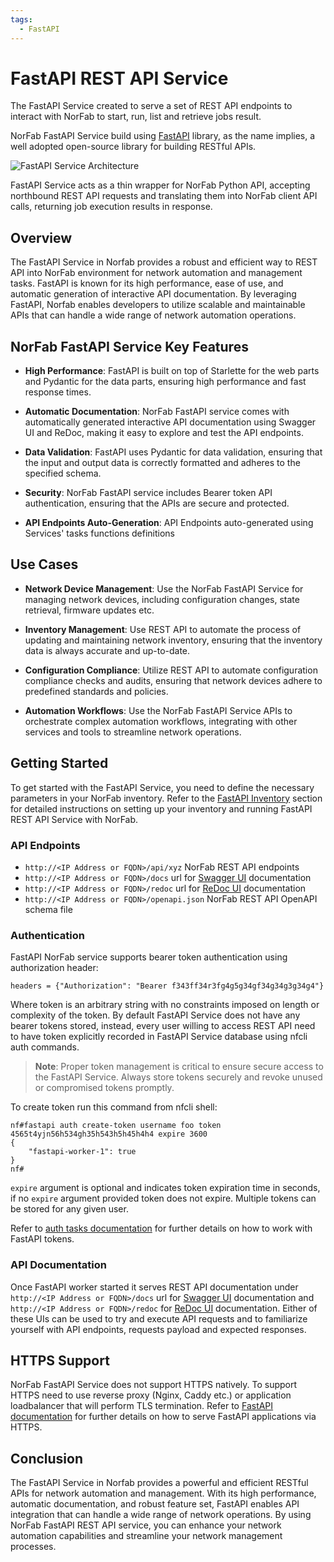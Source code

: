 ```yaml
---
tags:
  - FastAPI
---
```


# FastAPI REST API Service

The FastAPI Service created to serve a set of REST API endpoints to interact with NorFab to start, run, list and retrieve jobs result.

NorFab FastAPI Service build using [FastAPI](https://fastapi.tiangolo.com/) library, as the name implies, a well adopted open-source library for building RESTful APIs.

![FastAPI Service Architecture](../../images/FastAPI_Service.jpg)

FastAPI Service acts as a thin wrapper for NorFab Python API, accepting northbound REST API requests and translating them into NorFab client API calls, returning job execution results in response.

## Overview

The FastAPI Service in Norfab provides a robust and efficient way to REST API into NorFab environment for network automation and management tasks. FastAPI is known for its high performance, ease of use, and automatic generation of interactive API documentation. By leveraging FastAPI, Norfab enables developers to utilize scalable and maintainable APIs that can handle a wide range of network automation operations.

## NorFab FastAPI Service Key Features

- **High Performance**: FastAPI is built on top of Starlette for the web parts and Pydantic for the data parts, ensuring high performance and fast response times.

- **Automatic Documentation**: NorFab FastAPI service comes with automatically generated interactive API documentation using Swagger UI and ReDoc, making it easy to explore and test the API endpoints.

- **Data Validation**: FastAPI uses Pydantic for data validation, ensuring that the input and output data is correctly formatted and adheres to the specified schema.

- **Security**: NorFab FastAPI service includes Bearer token API authentication, ensuring that the APIs are secure and protected.

- **API Endpoints Auto-Generation**: API Endpoints auto-generated using Services' tasks functions definitions

## Use Cases

- **Network Device Management**: Use the NorFab FastAPI Service for managing network devices, including configuration changes, state retrieval, firmware updates etc.

- **Inventory Management**: Use REST API to automate the process of updating and maintaining network inventory, ensuring that the inventory data is always accurate and up-to-date.

- **Configuration Compliance**: Utilize REST API to automate configuration compliance checks and audits, ensuring that network devices adhere to predefined standards and policies.

- **Automation Workflows**: Use the NorFab FastAPI Service APIs to orchestrate complex automation workflows, integrating with other services and tools to streamline network operations.

## Getting Started

To get started with the FastAPI Service, you need to define the necessary parameters in your NorFab inventory. Refer to the [FastAPI Inventory](services_fastapi_service_inventory.md) section for detailed instructions on setting up your inventory and running FastAPI REST API Service with NorFab.

### API Endpoints

- `http://<IP Address or FQDN>/api/xyz` NorFab REST API endpoints
- `http://<IP Address or FQDN>/docs` url for [Swagger UI](https://github.com/swagger-api/swagger-ui) documentation
- `http://<IP Address or FQDN>/redoc` url for [ReDoc UI](https://github.com/Rebilly/ReDoc) documentation
- `http://<IP Address or FQDN>/openapi.json` NorFab REST API OpenAPI schema file

### Authentication

FastAPI NorFab service supports bearer token authentication using authorization header:

```
headers = {"Authorization": "Bearer f343ff34r3fg4g5g34gf34g34g3g34g4"}
```

Where token is an arbitrary string with no constraints imposed on length or complexity of the token. By default FastAPI Service does not have any bearer tokens stored, instead, every user willing to access REST API need to have token explicitly recorded in FastAPI Service database using nfcli auth commands.

> **Note**: Proper token management is critical to ensure secure access to the FastAPI Service. Always store tokens securely and revoke unused or compromised tokens promptly.

To create token run this command from nfcli shell:

```
nf#fastapi auth create-token username foo token 4565t4yjn56h534gh35h543h5h45h4h4 expire 3600
{
    "fastapi-worker-1": true
}
nf#
```

`expire` argument is optional and indicates token expiration time in seconds, if no `expire` argument provided token does not expire. Multiple tokens can be stored for any given user.

Refer to [auth tasks documentation](services_fastapi_service_task_auth.md) for further details on how to work with FastAPI tokens.

### API Documentation

Once FastAPI worker started it serves REST API documentation under  `http://<IP Address or FQDN>/docs` url for [Swagger UI](https://github.com/swagger-api/swagger-ui) documentation and `http://<IP Address or FQDN>/redoc` for [ReDoc UI](https://github.com/Rebilly/ReDoc) documentation. Either of these UIs can be used to try and execute API requests and to familiarize yourself with API endpoints, requests payload and expected responses.

## HTTPS Support

NorFab FastAPI Service does not support HTTPS natively. To support HTTPS need to use reverse proxy (Nginx, Caddy etc.) or application loadbalancer that will perform TLS termination. Refer to [FastAPI documentation](https://fastapi.tiangolo.com/deployment/concepts/#example-tools-for-https) for further details on how to serve FastAPI applications via HTTPS.

## Conclusion

The FastAPI Service in Norfab provides a powerful and efficient RESTful APIs for network automation and management. With its high performance, automatic documentation, and robust feature set, FastAPI enables API integration that can handle a wide range of network operations. By using NorFab FastAPI REST API service, you can enhance your network automation capabilities and streamline your network management processes.

